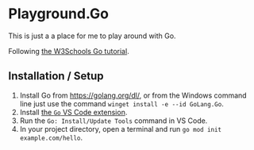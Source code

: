 # Playground.Go

This is just a a place for me to play around with Go.

Following [the W3Schools Go tutorial](https://www.w3schools.com/go/).

## Installation / Setup

1. Install Go from <https://golang.org/dl/>, or from the Windows command line just use the command `winget install -e --id GoLang.Go`.
1. Install [the `Go` VS Code extension](https://marketplace.visualstudio.com/items?itemName=golang.Go).
1. Run the `Go: Install/Update Tools` command in VS Code.
1. In your project directory, open a terminal and run `go mod init example.com/hello`.
